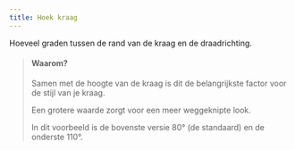 ```yaml
---
title: Hoek kraag
---
```


Hoeveel graden tussen de rand van de kraag en de draadrichting.

> #### Waarom?
> 
> Samen met de hoogte van de kraag is dit de belangrijkste factor voor de stijl van je kraag.
> 
> Een grotere waarde zorgt voor een meer weggeknipte look.
> 
> In dit voorbeeld is de bovenste versie 80° (de standaard) en de onderste 110°.